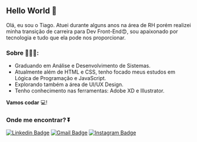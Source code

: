 
## Hello World 👋

Olá, eu sou o Tiago. Atuei durante alguns anos na área de RH porém realizei minha transição de carreira para Dev Front-End😍, sou apaixonado por tecnologia e tudo que ela pode nos proporcionar. 

### Sobre 🙋🏾‍♂️:

- Graduando em Análise e Desenvolvimento de Sistemas.
- Atualmente além de HTML e CSS, tenho focado meus estudos em Lógica de Programação e JavaScript.
- Explorando também a área de UI/UX Design.
- Tenho conhecimento nas ferramentas: Adobe XD e Illustrator.

**Vamos codar** 💻!

 ### Onde me encontrar? ⏬
[![Linkedin Badge](https://img.shields.io/badge/-LinkedIn-blue?style=flat-square&logo=Linkedin&logoColor=white&link=https://www.linkedin.com/in/tiagoribeirorj/)](https://www.linkedin.com/in/tiagoribeirorj/) [![Gmail Badge](https://img.shields.io/badge/-Gmail-c14438?style=flat-square&logo=Gmail&logoColor=white&link=mailtotiagobr.desenvolvedor@gmail.com)](mailto:tiagobr.desenvolvedor@gmail.com) [![Instagram Badge](https://img.shields.io/badge/-Instagram-DF0174?style=flat-square&labelColor=DF0174&logo=instagram&logoColor=white&link=https://www.instagram.com/tiagoribeirorj/?hl=pt-br)](https://www.instagram.com/tiagoribeirorj/?hl=pt-br)

 

